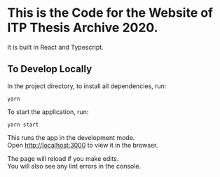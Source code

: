 # This is the Code for the Website of ITP Thesis Archive 2020.

It is built in React and Typescript.

## To Develop Locally

In the project directory, to install all dependencies, run:

    yarn

To start the application, run:

    yarn start

This runs the app in the development mode.<br />
Open [http://localhost:3000](http://localhost:3000) to view it in the browser.

The page will reload if you make edits.<br />
You will also see any lint errors in the console.